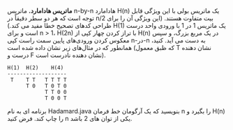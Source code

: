 **ماتریس هادامارد.** ماتریس n-by-n هادامارد H(n) یک ماتریس بولی با این ویژگی قابل توجه است که هر دو سطر دقیقاً در n/2 بیت متفاوت هستند. (این ویژگی 
آن را برای طراحی کدهای تصحیح خطا مفید می کند.) H(1) یک ماتریس 1 در 1 با ورودی واحد درست است و برای n > 1، H(2n) با تراز کردن چهار کپی از H(n) در یک
مربع بزرگ، و سپس معکوس کردن ورودی‌های پایین سمت راست کپی n-در-n به دست می آید.  کنید، همانطور که در مثال‌های زیر نشان داده شده است
(که ظبق معمول T نشان دهنده درست و F نشان دهنده نادرست است).    

```
H(1)  H(2)    H(4)
-------------------
 T    T T   T T T T
      T 0   T 0 T 0
            T T 0 0
            T 0 0 T 

```

برنامه ای به نام Hadamard.java بنویسید که یک آرگومان خط فرمان n را بگیرد و H(n) را چاپ کند. فرض کنید n یکی از توان های 2 باشد.
